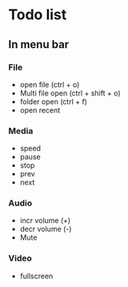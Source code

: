 # Todo list

## In menu bar
### File
- open file (ctrl + o)
- Multi file open (ctrl + shift + o)
- folder open (ctrl + f)
- open recent

### Media
- speed
- pause
- stop
- prev
- next

### Audio
- incr volume (+)
- decr volume (-)
- Mute

### Video
- fullscreen
